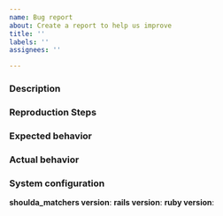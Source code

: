 ```yaml
---
name: Bug report
about: Create a report to help us improve
title: ''
labels: ''
assignees: ''

---
```


<!-- By contributing to this project, you agree to abide by the thoughtbot Code
of Conduct: https://thoughtbot.com/open-source-code-of-conduct -->

### Description

<!-- A clear and concise description of what the bug is. -->

### Reproduction Steps

<!-- Steps for others to reproduce the bug. Be as specific as possible. A
reproduction script or link to a sample application that demonstrates the
problem are especially helpful. -->

<!-- You can create a reproduction script by copying this sample reproduction
script and adding whatever code is necessary to get a failing test case:
https://github.com/thoughtbot/shoulda-matchers/blob/main/REPRODUCTION_SCRIPT.rb -->

### Expected behavior

<!-- What you expected to happen. -->

### Actual behavior

<!-- What happened instead. -->

### System configuration
**shoulda_matchers version**:
**rails version**:
**ruby version**:
